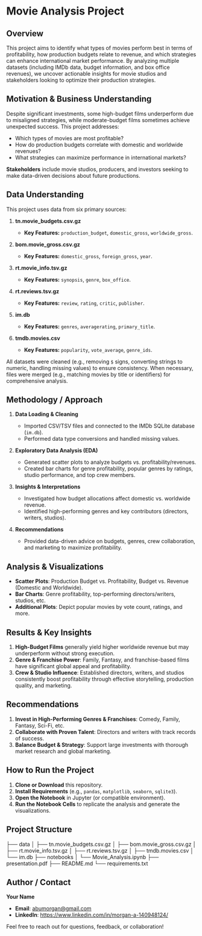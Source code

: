 # Movie Analysis Project

## Overview
This project aims to identify what types of movies perform best in terms of profitability, how production budgets relate to revenue, and which strategies can enhance international market performance. By analyzing multiple datasets (including IMDb data, budget information, and box office revenues), we uncover actionable insights for movie studios and stakeholders looking to optimize their production strategies.

## Motivation & Business Understanding
Despite significant investments, some high-budget films underperform due to misaligned strategies, while moderate-budget films sometimes achieve unexpected success. This project addresses:

- Which types of movies are most profitable?
- How do production budgets correlate with domestic and worldwide revenues?
- What strategies can maximize performance in international markets?

**Stakeholders** include movie studios, producers, and investors seeking to make data-driven decisions about future productions.

## Data Understanding
This project uses data from six primary sources:

1. **tn.movie_budgets.csv.gz**  
   - **Key Features:** `production_budget`, `domestic_gross`, `worldwide_gross`.

2. **bom.movie_gross.csv.gz**  
   - **Key Features:** `domestic_gross`, `foreign_gross`, `year`.

3. **rt.movie_info.tsv.gz**  
   - **Key Features:** `synopsis`, `genre`, `box_office`.

4. **rt.reviews.tsv.gz**  
   - **Key Features:** `review`, `rating`, `critic`, `publisher`.

5. **im.db**  
   - **Key Features:** `genres`, `averagerating`, `primary_title`.

6. **tmdb.movies.csv**  
   - **Key Features:** `popularity`, `vote_average`, `genre_ids`.

All datasets were cleaned (e.g., removing `$` signs, converting strings to numeric, handling missing values) to ensure consistency. When necessary, files were merged (e.g., matching movies by title or identifiers) for comprehensive analysis.

## Methodology / Approach
1. **Data Loading & Cleaning**  
   - Imported CSV/TSV files and connected to the IMDb SQLite database (`im.db`).  
   - Performed data type conversions and handled missing values.

2. **Exploratory Data Analysis (EDA)**  
   - Generated scatter plots to analyze budgets vs. profitability/revenues.  
   - Created bar charts for genre profitability, popular genres by ratings, studio performance, and top crew members.

3. **Insights & Interpretations**  
   - Investigated how budget allocations affect domestic vs. worldwide revenue.  
   - Identified high-performing genres and key contributors (directors, writers, studios).

4. **Recommendations**  
   - Provided data-driven advice on budgets, genres, crew collaboration, and marketing to maximize profitability.

## Analysis & Visualizations
- **Scatter Plots**: Production Budget vs. Profitability, Budget vs. Revenue (Domestic and Worldwide).  
- **Bar Charts**: Genre profitability, top-performing directors/writers, studios, etc.  
- **Additional Plots**: Depict popular movies by vote count, ratings, and more.

## Results & Key Insights
1. **High-Budget Films** generally yield higher worldwide revenue but may underperform without strong execution.  
2. **Genre & Franchise Power**: Family, Fantasy, and franchise-based films have significant global appeal and profitability.  
3. **Crew & Studio Influence**: Established directors, writers, and studios consistently boost profitability through effective storytelling, production quality, and marketing.

## Recommendations
1. **Invest in High-Performing Genres & Franchises**: Comedy, Family, Fantasy, Sci-Fi, etc.  
2. **Collaborate with Proven Talent**: Directors and writers with track records of success.  
3. **Balance Budget & Strategy**: Support large investments with thorough market research and global marketing.

## How to Run the Project
1. **Clone or Download** this repository.
2. **Install Requirements** (e.g., `pandas`, `matplotlib`, `seaborn`, `sqlite3`).
3. **Open the Notebook** in Jupyter (or compatible environment).
4. **Run the Notebook Cells** to replicate the analysis and generate the visualizations.

## Project Structure
├── data │ ├── tn.movie_budgets.csv.gz │ ├── bom.movie_gross.csv.gz │ ├── rt.movie_info.tsv.gz │ ├── rt.reviews.tsv.gz │ ├── tmdb.movies.csv │ └── im.db ├── notebooks │ └── Movie_Analysis.ipynb ├── presentation.pdf ├── README.md └── requirements.txt


## Author / Contact
**Your Name**  
- **Email**: abumorgan@gmail.com  
- **LinkedIn**: https://www.linkedin.com/in/morgan-a-140948124/

Feel free to reach out for questions, feedback, or collaboration!
